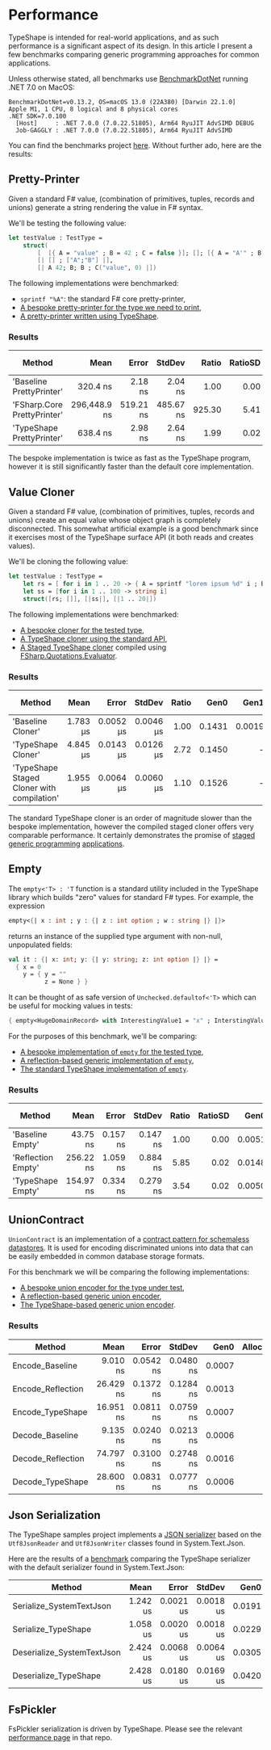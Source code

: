 # Performance

TypeShape is intended for real-world applications, and as such performance is a significant aspect of its design.
In this article I present a few benchmarks comparing generic programming approaches for common applications.

Unless otherwise stated, all benchmarks use [BenchmarkDotNet](https://benchmarkdotnet.org/) running .NET 7.0 on MacOS:
```
BenchmarkDotNet=v0.13.2, OS=macOS 13.0 (22A380) [Darwin 22.1.0]
Apple M1, 1 CPU, 8 logical and 8 physical cores
.NET SDK=7.0.100
  [Host]     : .NET 7.0.0 (7.0.22.51805), Arm64 RyuJIT AdvSIMD DEBUG
  Job-GAGGLY : .NET 7.0.0 (7.0.22.51805), Arm64 RyuJIT AdvSIMD
```
You can find the benchmarks project [here](https://github.com/eiriktsarpalis/TypeShape/tree/master/tests/TypeShape.Benchmarks).
Without further ado, here are the results:

## Pretty-Printer

Given a standard F# value, (combination of primitives, tuples, records and unions)
generate a string rendering the value in F# syntax.

We'll be testing the following value:
```fsharp
let testValue : TestType = 
    struct(
        [  [{ A = "value" ; B = 42 ; C = false }]; []; [{ A = "A'" ; B = 0 ; C = true }] ],
        [| [] ; ["A";"B"] |], 
        [| A 42; B; B ; C("value", 0) |])
```

The following implementations were benchmarked:

* `sprintf "%A"`: the standard F# core pretty-printer,
* [A bespoke pretty-printer for the type we need to print](https://github.com/eiriktsarpalis/TypeShape/blob/57845c26d55d2d0ac9b4a2ead47cee446dbd2db7/tests/TypeShape.Benchmarks/PrettyPrinter.fs#L25-L85),
* [A pretty-printer written using TypeShape](https://github.com/eiriktsarpalis/TypeShape/blob/57845c26d55d2d0ac9b4a2ead47cee446dbd2db7/samples/TypeShape.Samples/HKT/PrettyPrinter.fs).
  
### Results

|                      Method |         Mean |     Error |    StdDev |  Ratio | RatioSD |   Gen0 | Allocated | Alloc Ratio |
|---------------------------- |-------------:|----------:|----------:|-------:|--------:|-------:|----------:|------------:|
|    &#39;Baseline PrettyPrinter&#39; |     320.4 ns |   2.18 ns |   2.04 ns |   1.00 |    0.00 | 0.0224 |   1.13 KB |        1.00 |
| &#39;FSharp.Core PrettyPrinter&#39; | 296,448.9 ns | 519.21 ns | 485.67 ns | 925.30 |    5.41 | 2.9297 | 153.44 KB |      136.39 |
|   &#39;TypeShape PrettyPrinter&#39; |     638.4 ns |   2.98 ns |   2.64 ns |   1.99 |    0.02 | 0.0286 |   1.43 KB |        1.27 |

The bespoke implementation is twice as fast as the TypeShape program,
however it is still significantly faster than the default core implementation.

## Value Cloner

Given a standard F# value, (combination of primitives, tuples, records and unions)
create an equal value whose object graph is completely disconnected.
This somewhat artificial example is a good benchmark since it exercises most of the
TypeShape surface API (it both reads and creates values).

We'll be cloning the following value:
```fsharp
let testValue : TestType =
    let rs = [ for i in 1 .. 20 -> { A = sprintf "lorem ipsum %d" i ; B = i ; C = i % 2 = 0 } ]
    let ss = [for i in 1 .. 100 -> string i]
    struct([rs; []], [|ss|], [|1 .. 20|])
```

The following implementations were benchmarked:
* [A bespoke cloner for the tested type](https://github.com/eiriktsarpalis/TypeShape/blob/57845c26d55d2d0ac9b4a2ead47cee446dbd2db7/tests/TypeShape.Benchmarks/Clone.fs#L14-L24),
* [A TypeShape cloner using the standard API](https://github.com/eiriktsarpalis/TypeShape/blob/57845c26d55d2d0ac9b4a2ead47cee446dbd2db7/src/TypeShape/Applications/Clone.fs),
* [A Staged TypeShape cloner](https://github.com/eiriktsarpalis/TypeShape/blob/57845c26d55d2d0ac9b4a2ead47cee446dbd2db7/tests/TypeShape.Tests/StagedClone.fs) compiled using [FSharp.Quotations.Evaluator](https://github.com/fsprojects/FSharp.Quotations.Evaluator).

### Results

|                                     Method |     Mean |     Error |    StdDev | Ratio |   Gen0 |   Gen1 | Allocated | Alloc Ratio |
|------------------------------------------- |---------:|----------:|----------:|------:|-------:|-------:|----------:|------------:|
|                          &#39;Baseline Cloner&#39; | 1.783 μs | 0.0052 μs | 0.0046 μs |  1.00 | 0.1431 | 0.0019 |    7.2 KB |        1.00 |
|                         &#39;TypeShape Cloner&#39; | 4.845 μs | 0.0143 μs | 0.0126 μs |  2.72 | 0.1450 |      - |   7.62 KB |        1.06 |
| &#39;TypeShape Staged Cloner with compilation&#39; | 1.955 μs | 0.0064 μs | 0.0060 μs |  1.10 | 0.1526 |      - |   7.62 KB |        1.06 |

The standard TypeShape cloner is an order of magnitude slower than the bespoke implementation,
however the compiled staged cloner offers very comparable performance.
It certainly demonstrates the promise of [staged generic programming](http://fssnip.azurewebsites.net/7Ry/title/Staged-Generic-Equality)
[applications](http://fssnip.azurewebsites.net/7Rz/title/Staged-Generic-Hashcodes).

## Empty

The `empty<'T> : 'T` function is a standard utility included in the TypeShape library which
builds "zero" values for standard F# types. For example, the expression
```fsharp
empty<{| x : int ; y : {| z : int option ; w : string |} |}>
```
returns an instance of the supplied type argument with non-null, unpopulated fields:
```fsharp
val it : {| x: int; y: {| y: string; z: int option |} |} =
  { x = 0
    y = { y = ""
          z = None } }
```
It can be thought of as safe version of `Unchecked.defaultof<'T>` which can be useful for mocking values in tests:
```fsharp
{ empty<HugeDomainRecord> with InterestingValue1 = "x" ; InterstingValue2 = 42 }
```

For the purposes of this benchmark, we'll be comparing:
* [A bespoke implementation of `empty` for the tested type](https://github.com/eiriktsarpalis/TypeShape/blob/08a90e8a5bbb8fc1293037a10d0c6b8ef55c518e/tests/TypeShape.Benchmarks/Empty.fs#L20-L21),
* [A reflection-based generic implementation of `empty`](https://github.com/eiriktsarpalis/TypeShape/blob/08a90e8a5bbb8fc1293037a10d0c6b8ef55c518e/tests/TypeShape.Benchmarks/Empty.fs#L23-L54),
* [The standard TypeShape implementation of `empty`](https://github.com/eiriktsarpalis/TypeShape/blob/08a90e8a5bbb8fc1293037a10d0c6b8ef55c518e/src/TypeShape/Applications/Empty.fs).

### Results

|             Method |      Mean |    Error |   StdDev | Ratio | RatioSD |   Gen0 | Allocated | Alloc Ratio |
|------------------- |----------:|---------:|---------:|------:|--------:|-------:|----------:|------------:|
|   &#39;Baseline Empty&#39; |  43.75 ns | 0.157 ns | 0.147 ns |  1.00 |    0.00 | 0.0051 |     264 B |        1.00 |
| &#39;Reflection Empty&#39; | 256.22 ns | 1.059 ns | 0.884 ns |  5.85 |    0.02 | 0.0148 |     776 B |        2.94 |
|  &#39;TypeShape Empty&#39; | 154.97 ns | 0.334 ns | 0.279 ns |  3.54 |    0.02 | 0.0050 |     264 B |        1.00 |

## UnionContract

`UnionContract` is an implementation of a [contract pattern for schemaless datastores](https://eiriktsarpalis.wordpress.com/2018/10/30/a-contract-pattern-for-schemaless-datastores/).
It is used for encoding discriminated unions into data that can be easily embedded in common database storage formats.

For this benchmark we will be comparing the following implementations:

* [A bespoke union encoder for the type under test](https://github.com/eiriktsarpalis/TypeShape/blob/08a90e8a5bbb8fc1293037a10d0c6b8ef55c518e/tests/TypeShape.Benchmarks/UnionContract.fs#L36-L66),
* [A reflection-based generic union encoder](https://github.com/eiriktsarpalis/TypeShape/blob/08a90e8a5bbb8fc1293037a10d0c6b8ef55c518e/tests/TypeShape.Benchmarks/UnionContract.fs#L68-L87),
* [The TypeShape-based generic union encoder](https://github.com/eiriktsarpalis/TypeShape/blob/08a90e8a5bbb8fc1293037a10d0c6b8ef55c518e/src/TypeShape/Applications/UnionContract.fs).

### Results

|            Method |      Mean |     Error |    StdDev |   Gen0 | Allocated |
|------------------ |----------:|----------:|----------:|-------:|----------:|
|   Encode_Baseline |  9.010 ns | 0.0542 ns | 0.0480 ns | 0.0007 |      34 B |
| Encode_Reflection | 26.429 ns | 0.1372 ns | 0.1284 ns | 0.0013 |      66 B |
|  Encode_TypeShape | 16.951 ns | 0.0811 ns | 0.0759 ns | 0.0007 |      34 B |
|   Decode_Baseline |  9.135 ns | 0.0240 ns | 0.0213 ns | 0.0006 |      31 B |
| Decode_Reflection | 74.797 ns | 0.3100 ns | 0.2748 ns | 0.0016 |      87 B |
|  Decode_TypeShape | 28.600 ns | 0.0831 ns | 0.0777 ns | 0.0006 |      31 B |

## Json Serialization

The TypeShape samples project implements a [JSON serializer](https://github.com/eiriktsarpalis/TypeShape/blob/main/samples/TypeShape.Samples/HKT/JsonSerializer.fs) based on the `Utf8JsonReader` and `Utf8JsonWriter` classes found in System.Text.Json.

Here are the results of a [benchmark](https://github.com/eiriktsarpalis/TypeShape/blob/main/tests/TypeShape.Benchmarks/JsonSerializer.fs) comparing the TypeShape serializer with the default serializer found in System.Text.Json:

|                     Method |     Mean |     Error |    StdDev |   Gen0 | Allocated |
|--------------------------- |---------:|----------:|----------:|-------:|----------:|
|   Serialize_SystemTextJson | 1.242 us | 0.0021 us | 0.0018 us | 0.0191 |      1 KB |
|        Serialize_TypeShape | 1.058 us | 0.0020 us | 0.0018 us | 0.0229 |   1.19 KB |
| Deserialize_SystemTextJson | 2.424 us | 0.0068 us | 0.0064 us | 0.0305 |   1.65 KB |
|      Deserialize_TypeShape | 2.428 us | 0.0180 us | 0.0169 us | 0.0420 |   2.15 KB |

## FsPickler

FsPickler serialization is driven by TypeShape. Please see the relevant [performance page](https://github.com/mbraceproject/FsPickler/wiki/.NET-Core-Benchmarks) in that repo.
